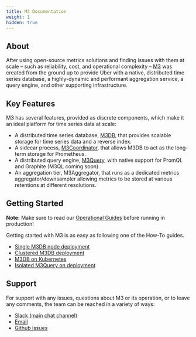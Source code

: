 ```yaml
---
title: M3 Documentation
weight: 1
hidden: true
---
```



## About

After using open-source metrics solutions and finding issues with them at scale – such as reliability, cost, and
operational complexity – [M3](https://github.com/m3db/m3) was created from the ground up to provide Uber with a
native, distributed time series database, a highly-dynamic and performant aggregation service, a query engine, and
other supporting infrastructure.

## Key Features

M3 has several features, provided as discrete components, which make it an ideal platform for time series data at scale:

-   A distributed time series database, [M3DB](/docs/v1.2/reference/m3db/), that provides scalable storage for time series data and a reverse index.
-   A sidecar process, [M3Coordinator](/docs/v1.2/integrations/prometheus), that allows M3DB to act as the long-term storage for Prometheus.
-   A distributed query engine, [M3Query](/docs/v1.2/reference/m3query), with native support for PromQL and Graphite (M3QL coming soon).
    <!-- Add M3Aggregator link -->
-   An aggregation tier, M3Aggregator, that runs as a dedicated metrics aggregator/downsampler allowing metrics to be stored at various retentions at different resolutions.

## Getting Started

**Note:** Make sure to read our [Operational Guides](/docs/v1.2/operational_guide) before running in production!

Getting started with M3 is as easy as following one of the How-To guides.

-   [Single M3DB node deployment](/docs/v1.2/quickstart)
-   [Clustered M3DB deployment](/docs/v1.2/cluster)
-   [M3DB on Kubernetes](/docs/v1.2/operator)
-   [Isolated M3Query on deployment](/docs/v1.2/how_to/m3query)

## Support

For support with any issues, questions about M3 or its operation, or to leave any comments, the team can be
reached in a variety of ways:

-   [Slack (main chat channel)](http://bit.ly/m3slack)
-   [Email](https://groups.google.com/forum/#!forum/m3db)
-   [Github issues](https://github.com/m3db/m3/issues)
